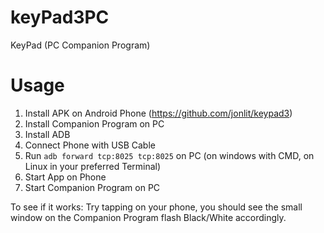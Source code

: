 # keyPad3PC
KeyPad (PC Companion Program)


# Usage
1. Install APK on Android Phone (https://github.com/jonlit/keypad3)
2. Install Companion Program on PC
3. Install ADB
4. Connect Phone with USB Cable
5. Run `adb forward tcp:8025 tcp:8025` on PC (on windows with CMD, on Linux in your preferred Terminal)
6. Start App on Phone
7. Start Companion Program on PC

To see if it works:
Try tapping on your phone, you should see the small window on the Companion Program flash Black/White accordingly.
